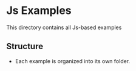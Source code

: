 # Js Examples

This directory contains all Js-based examples

## Structure

- Each example is organized into its own folder.
